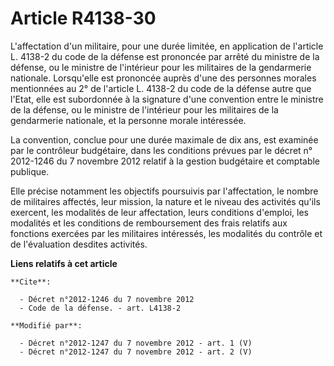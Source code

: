 # Article R4138-30

L'affectation d'un militaire, pour une durée limitée, en application de l'article L. 4138-2 du code de la défense est
prononcée par arrêté du ministre de la défense, ou le ministre de l'intérieur pour les militaires de la gendarmerie
nationale. Lorsqu'elle est prononcée auprès d'une des personnes morales mentionnées au 2° de l'article L. 4138-2 du code de
la défense autre que l'Etat, elle est subordonnée à la signature d'une convention entre le ministre de la défense, ou le
ministre de l'intérieur pour les militaires de la gendarmerie nationale, et la personne morale intéressée. 

La convention, conclue pour une durée maximale de dix ans, est examinée par      le contrôleur budgétaire, dans les
conditions prévues par le décret n° 2012-1246 du 7 novembre 2012 relatif à la gestion budgétaire et comptable publique. 

Elle précise notamment les objectifs poursuivis par l'affectation, le nombre de militaires affectés, leur mission, la nature
et le niveau des activités qu'ils exercent, les modalités de leur affectation, leurs conditions d'emploi, les modalités et
les conditions de remboursement des frais relatifs aux fonctions exercées par les militaires intéressés, les modalités du
contrôle et de l'évaluation desdites activités.

**Liens relatifs à cet article**

	**Cite**:

	  - Décret n°2012-1246 du 7 novembre 2012
	  - Code de la défense. - art. L4138-2

	**Modifié par**:

	  - Décret n°2012-1247 du 7 novembre 2012 - art. 1 (V)
	  - Décret n°2012-1247 du 7 novembre 2012 - art. 2 (V)
